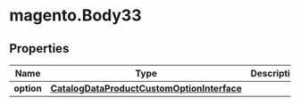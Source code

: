 # magento.Body33

## Properties
Name | Type | Description | Notes
------------ | ------------- | ------------- | -------------
**option** | [**CatalogDataProductCustomOptionInterface**](CatalogDataProductCustomOptionInterface.md) |  | 


